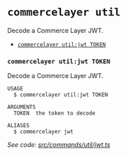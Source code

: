`commercelayer util`
====================

Decode a Commerce Layer JWT.

* [`commercelayer util:jwt TOKEN`](#commercelayer-utiljwt-token)

### `commercelayer util:jwt TOKEN`

Decode a Commerce Layer JWT.

```
USAGE
  $ commercelayer util:jwt TOKEN

ARGUMENTS
  TOKEN  the token to decode

ALIASES
  $ commercelayer jwt
```

_See code: [src/commands/util/jwt.ts](https://github.com/commercelayer/commercelayer-cli/blob/v2.0.1/src/commands/util/jwt.ts)_
